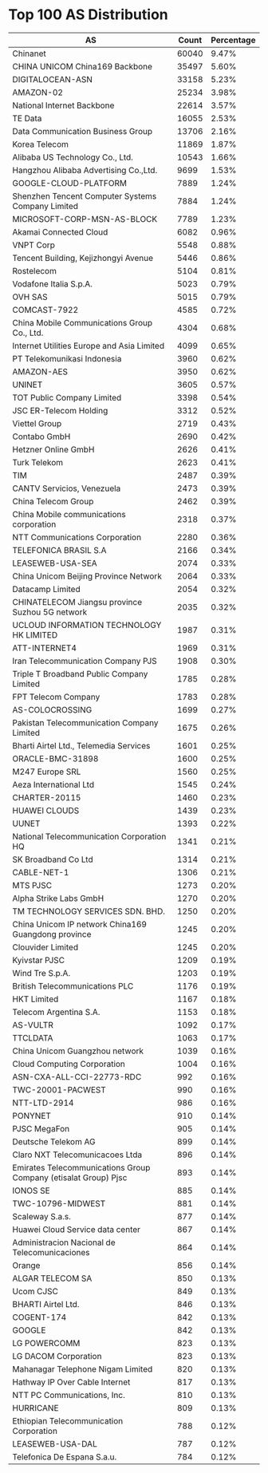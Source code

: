 # Top 100 AS Distribution
| AS | Count | Percentage |
|----|----|----|
| Chinanet | 60040 | 9.47% |
| CHINA UNICOM China169 Backbone | 35497 | 5.60% |
| DIGITALOCEAN-ASN | 33158 | 5.23% |
| AMAZON-02 | 25234 | 3.98% |
| National Internet Backbone | 22614 | 3.57% |
| TE Data | 16055 | 2.53% |
| Data Communication Business Group | 13706 | 2.16% |
| Korea Telecom | 11869 | 1.87% |
| Alibaba US Technology Co., Ltd. | 10543 | 1.66% |
| Hangzhou Alibaba Advertising Co.,Ltd. | 9699 | 1.53% |
| GOOGLE-CLOUD-PLATFORM | 7889 | 1.24% |
| Shenzhen Tencent Computer Systems Company Limited | 7884 | 1.24% |
| MICROSOFT-CORP-MSN-AS-BLOCK | 7789 | 1.23% |
| Akamai Connected Cloud | 6082 | 0.96% |
| VNPT Corp | 5548 | 0.88% |
| Tencent Building, Kejizhongyi Avenue | 5446 | 0.86% |
| Rostelecom | 5104 | 0.81% |
| Vodafone Italia S.p.A. | 5023 | 0.79% |
| OVH SAS | 5015 | 0.79% |
| COMCAST-7922 | 4585 | 0.72% |
| China Mobile Communications Group Co., Ltd. | 4304 | 0.68% |
| Internet Utilities Europe and Asia Limited | 4099 | 0.65% |
| PT Telekomunikasi Indonesia | 3960 | 0.62% |
| AMAZON-AES | 3950 | 0.62% |
| UNINET | 3605 | 0.57% |
| TOT Public Company Limited | 3398 | 0.54% |
| JSC ER-Telecom Holding | 3312 | 0.52% |
| Viettel Group | 2719 | 0.43% |
| Contabo GmbH | 2690 | 0.42% |
| Hetzner Online GmbH | 2626 | 0.41% |
| Turk Telekom | 2623 | 0.41% |
| TIM | 2487 | 0.39% |
| CANTV Servicios, Venezuela | 2473 | 0.39% |
| China Telecom Group | 2462 | 0.39% |
| China Mobile communications corporation | 2318 | 0.37% |
| NTT Communications Corporation | 2280 | 0.36% |
| TELEFONICA BRASIL S.A | 2166 | 0.34% |
| LEASEWEB-USA-SEA | 2074 | 0.33% |
| China Unicom Beijing Province Network | 2064 | 0.33% |
| Datacamp Limited | 2054 | 0.32% |
| CHINATELECOM Jiangsu province Suzhou 5G network | 2035 | 0.32% |
| UCLOUD INFORMATION TECHNOLOGY HK LIMITED | 1987 | 0.31% |
| ATT-INTERNET4 | 1969 | 0.31% |
| Iran Telecommunication Company PJS | 1908 | 0.30% |
| Triple T Broadband Public Company Limited | 1785 | 0.28% |
| FPT Telecom Company | 1783 | 0.28% |
| AS-COLOCROSSING | 1699 | 0.27% |
| Pakistan Telecommunication Company Limited | 1675 | 0.26% |
| Bharti Airtel Ltd., Telemedia Services | 1601 | 0.25% |
| ORACLE-BMC-31898 | 1600 | 0.25% |
| M247 Europe SRL | 1560 | 0.25% |
| Aeza International Ltd | 1545 | 0.24% |
| CHARTER-20115 | 1460 | 0.23% |
| HUAWEI CLOUDS | 1439 | 0.23% |
| UUNET | 1393 | 0.22% |
| National Telecommunication Corporation HQ | 1341 | 0.21% |
| SK Broadband Co Ltd | 1314 | 0.21% |
| CABLE-NET-1 | 1306 | 0.21% |
| MTS PJSC | 1273 | 0.20% |
| Alpha Strike Labs GmbH | 1270 | 0.20% |
| TM TECHNOLOGY SERVICES SDN. BHD. | 1250 | 0.20% |
| China Unicom IP network China169 Guangdong province | 1245 | 0.20% |
| Clouvider Limited | 1245 | 0.20% |
| Kyivstar PJSC | 1209 | 0.19% |
| Wind Tre S.p.A. | 1203 | 0.19% |
| British Telecommunications PLC | 1176 | 0.19% |
| HKT Limited | 1167 | 0.18% |
| Telecom Argentina S.A. | 1153 | 0.18% |
| AS-VULTR | 1092 | 0.17% |
| TTCLDATA | 1063 | 0.17% |
| China Unicom Guangzhou network | 1039 | 0.16% |
| Cloud Computing Corporation | 1004 | 0.16% |
| ASN-CXA-ALL-CCI-22773-RDC | 992 | 0.16% |
| TWC-20001-PACWEST | 990 | 0.16% |
| NTT-LTD-2914 | 986 | 0.16% |
| PONYNET | 910 | 0.14% |
| PJSC MegaFon | 905 | 0.14% |
| Deutsche Telekom AG | 899 | 0.14% |
| Claro NXT Telecomunicacoes Ltda | 896 | 0.14% |
| Emirates Telecommunications Group Company (etisalat Group) Pjsc | 893 | 0.14% |
| IONOS SE | 885 | 0.14% |
| TWC-10796-MIDWEST | 881 | 0.14% |
| Scaleway S.a.s. | 877 | 0.14% |
| Huawei Cloud Service data center | 867 | 0.14% |
| Administracion Nacional de Telecomunicaciones | 864 | 0.14% |
| Orange | 856 | 0.14% |
| ALGAR TELECOM SA | 850 | 0.13% |
| Ucom CJSC | 849 | 0.13% |
| BHARTI Airtel Ltd. | 846 | 0.13% |
| COGENT-174 | 842 | 0.13% |
| GOOGLE | 842 | 0.13% |
| LG POWERCOMM | 823 | 0.13% |
| LG DACOM Corporation | 823 | 0.13% |
| Mahanagar Telephone Nigam Limited | 820 | 0.13% |
| Hathway IP Over Cable Internet | 817 | 0.13% |
| NTT PC Communications, Inc. | 810 | 0.13% |
| HURRICANE | 809 | 0.13% |
| Ethiopian Telecommunication Corporation | 788 | 0.12% |
| LEASEWEB-USA-DAL | 787 | 0.12% |
| Telefonica De Espana S.a.u. | 784 | 0.12% |
